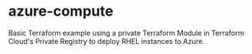 # azure-compute
Basic Terraform example using a private Terraform Module in Terraform Cloud's Private Registry to deploy RHEL instances to Azure.
